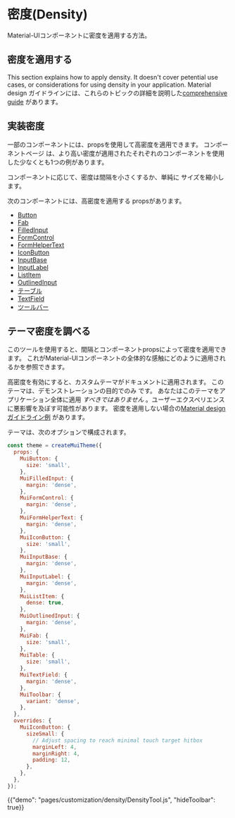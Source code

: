 # 密度(Density)

<p class="description">Material-UIコンポーネントに密度を適用する方法。</p>

## 密度を適用する

This section explains how to apply density. It doesn't cover petential use cases, or considerations for using density in your application. Material design ガイドラインには、これらのトピックの詳細を説明した[comprehensive guide](https://material.io/design/layout/applying-density.html#typographic-density) があります。

## 実装密度

一部のコンポーネントには、propsを使用して高密度を適用できます。 コンポーネントページ は、より高い密度が適用されたそれぞれのコンポーネントを使用した少なくとも1つの例があります。

コンポーネントに応じて、密度は間隔を小さくするか、単純に サイズを縮小します。

次のコンポーネントには、高密度を適用する propsがあります。

- [Button](/api/button/)
- [Fab](/api/fab/)
- [FilledInput](/api/filled-input/)
- [FormControl](/api/form-control/)
- [FormHelperText](/api/form-helper-text/)
- [IconButton](/api/icon-button/)
- [InputBase](/api/input-base/)
- [InputLabel](/api/input-label/)
- [ListItem](/api/list-item/)
- [OutlinedInput](/api/outlined-input/)
- [テーブル](/api/table/)
- [TextField](/api/text-field/)
- [ツールバー](/api/toolbar/)

## テーマ密度を調べる

このツールを使用すると、間隔とコンポーネントpropsによって密度を適用できます。 これがMaterial-UIコンポーネントの全体的な感触にどのように適用されるかを参照できます。

高密度を有効にすると、カスタムテーマがドキュメントに適用されます。 このテーマは、デモンストレーションの目的でのみ です。 あなたはこのテーマをアプリケーション全体に適用 *すべきではありません* 。ユーザーエクスペリエンスに悪影響を及ぼす可能性があります。 密度を適用しない場合の[Material designガイドライン例](https://material.io/design/layout/applying-density.html#typographic-density) があります。

テーマは、次のオプションで構成されます。

```js
const theme = createMuiTheme({
  props: {
    MuiButton: {
      size: 'small',
    },
    MuiFilledInput: {
      margin: 'dense',
    },
    MuiFormControl: {
      margin: 'dense',
    },
    MuiFormHelperText: {
      margin: 'dense',
    },
    MuiIconButton: {
      size: 'small',
    },
    MuiInputBase: {
      margin: 'dense',
    },
    MuiInputLabel: {
      margin: 'dense',
    },
    MuiListItem: {
      dense: true,
    },
    MuiOutlinedInput: {
      margin: 'dense',
    },
    MuiFab: {
      size: 'small',
    },
    MuiTable: {
      size: 'small',
    },
    MuiTextField: {
      margin: 'dense',
    },
    MuiToolbar: {
      variant: 'dense',
    },
  },
  overrides: {
    MuiIconButton: {
      sizeSmall: {
        // Adjust spacing to reach minimal touch target hitbox
        marginLeft: 4,
        marginRight: 4,
        padding: 12,
      },
    },
  },
});
```

{{"demo": "pages/customization/density/DensityTool.js", "hideToolbar": true}}
